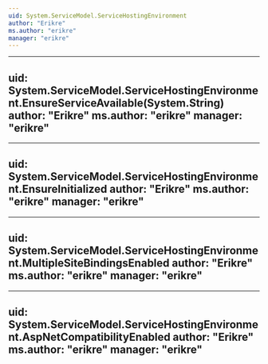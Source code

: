 ```yaml
---
uid: System.ServiceModel.ServiceHostingEnvironment
author: "Erikre"
ms.author: "erikre"
manager: "erikre"
---
```


---
uid: System.ServiceModel.ServiceHostingEnvironment.EnsureServiceAvailable(System.String)
author: "Erikre"
ms.author: "erikre"
manager: "erikre"
---

---
uid: System.ServiceModel.ServiceHostingEnvironment.EnsureInitialized
author: "Erikre"
ms.author: "erikre"
manager: "erikre"
---

---
uid: System.ServiceModel.ServiceHostingEnvironment.MultipleSiteBindingsEnabled
author: "Erikre"
ms.author: "erikre"
manager: "erikre"
---

---
uid: System.ServiceModel.ServiceHostingEnvironment.AspNetCompatibilityEnabled
author: "Erikre"
ms.author: "erikre"
manager: "erikre"
---
